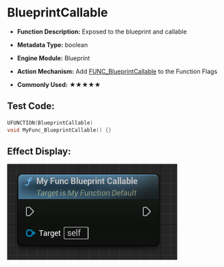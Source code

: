 # BlueprintCallable

- **Function Description:** Exposed to the blueprint and callable

- **Metadata Type:** boolean
- **Engine Module:** Blueprint
- **Action Mechanism:** Add [FUNC_BlueprintCallable](../../../../Flags/EFunctionFlags/FUNC_BlueprintCallable.md) to the Function Flags
- **Commonly Used:** ★★★★★

## Test Code:

```cpp
UFUNCTION(BlueprintCallable)
void MyFunc_BlueprintCallable() {}
```

## Effect Display:

![Untitled](Untitled.png)